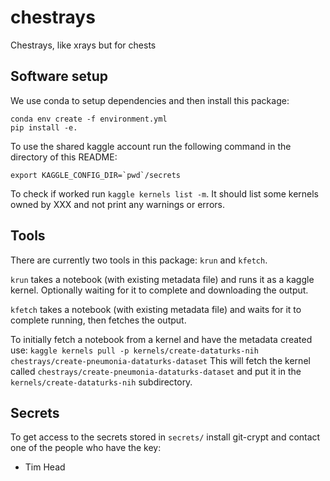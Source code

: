 # chestrays
Chestrays, like xrays but for chests


## Software setup

We use conda to setup dependencies and then install this package:

```
conda env create -f environment.yml
pip install -e.
```

To use the shared kaggle account run the following command in the directory
of this README:

```
export KAGGLE_CONFIG_DIR=`pwd`/secrets
```

To check if worked run `kaggle kernels list -m`. It should list some kernels
owned by XXX and not print any warnings or errors.


## Tools

There are currently two tools in this package: `krun` and `kfetch`.

`krun` takes a notebook (with existing metadata file) and runs it as a kaggle
kernel. Optionally waiting for it to complete and downloading the output.

`kfetch` takes a notebook (with existing metadata file) and waits for it to
complete running, then fetches the output.

To initially fetch a notebook from a kernel and have the metadata created use:
`kaggle kernels pull -p kernels/create-dataturks-nih chestrays/create-pneumonia-dataturks-dataset`
This will fetch the kernel called `chestrays/create-pneumonia-dataturks-dataset`
and put it in the `kernels/create-dataturks-nih` subdirectory.


## Secrets

To get access to the secrets stored in `secrets/` install git-crypt and contact
one of the people who have the key:

* Tim Head
